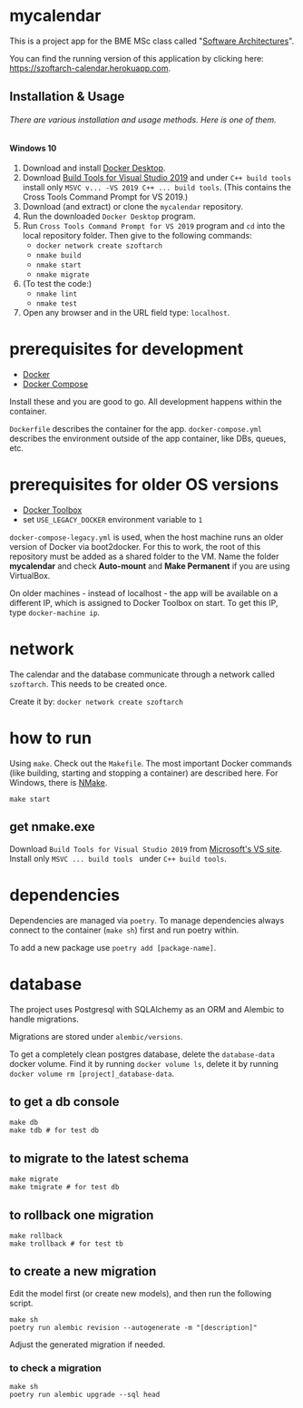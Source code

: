 # mycalendar
This is a project app for the BME MSc class called "[Software Architectures](https://www.aut.bme.hu/Course/VIAUMA06)".  
  
You can find the running version of this application by clicking here: https://szoftarch-calendar.herokuapp.com.

## Installation & Usage
###### There are various installation and usage methods. Here is one of them. 
#### Windows 10 
  1. Download and install [Docker Desktop](https://hub.docker.com/editions/community/docker-ce-desktop-windows/).
  2. Download [Build Tools for Visual Studio 2019](https://visualstudio.microsoft.com/downloads/#build-tools-for-visual-studio-2019) and under `C++ build tools` install only `MSVC v... -VS 2019 C++ ... build tools`. (This contains the Cross Tools Command Prompt for VS 2019.)
  3. Download (and extract) or clone the `mycalendar` repository.
  4. Run the downloaded `Docker Desktop` program. 
  5. Run `Cross Tools Command Prompt for VS 2019` program and `cd` into the local repository folder. Then give to the following commands:
     * `docker network create szoftarch`
     * `nmake build`
     * `nmake start`
     * `nmake migrate`
  6. (To test the code:)
     * `nmake lint`
     * `nmake test`
  7. Open any browser and in the URL field type: `localhost`.

# prerequisites for development
- [Docker](https://docs.docker.com/engine/install/)
- [Docker Compose](https://docs.docker.com/compose/install/)

Install these and you are good to go. All development happens within the container.

`Dockerfile` describes the container for the app. `docker-compose.yml` describes the environment outside of the app container, like DBs, queues, etc.

# prerequisites for older OS versions
- [Docker Toolbox](https://docs.docker.com/toolbox/)
- set `USE_LEGACY_DOCKER` environment variable to `1`

`docker-compose-legacy.yml` is used, when the host machine runs an older version of Docker via boot2docker. For this to work, the root of this repository must be added as a shared folder to the VM. Name the folder **mycalendar** and check **Auto-mount** and **Make Permanent** if you are using VirtualBox.

On older machines - instead of localhost - the app will be available on a different IP, which is assigned to Docker Toolbox on start. To get this IP, type `docker-machine ip`.

# network
The calendar and the database communicate through a network called `szoftarch`. This needs to be created once.

Create it by: `docker network create szoftarch`

# how to run
Using `make`. Check out the `Makefile`. The most important Docker commands (like building, starting and stopping a container) are described here. For Windows, there is [NMake](https://docs.microsoft.com/en-us/cpp/build/reference/nmake-reference?view=vs-2019).

```
make start
```

## get nmake.exe
Download `Build Tools for Visual Studio 2019` from [Microsoft's VS site](https://visualstudio.microsoft.com/downloads/#build-tools-for-visual-studio-2019). Install only `MSVC ... build tools ` under `C++ build tools`.

# dependencies
Dependencies are managed via `poetry`. To manage dependencies always connect to the container (`make sh`)  first and run poetry within.

To add a new package use `poetry add [package-name]`.

# database
The project uses Postgresql with SQLAlchemy as an ORM and Alembic to handle migrations.

Migrations are stored under `alembic/versions`.

To get a completely clean postgres database, delete the `database-data` docker volume. Find it by running `docker volume ls`, delete it by running `docker volume rm [project]_database-data`.

## to get a db console
```
make db
make tdb # for test db
```

## to migrate to the latest schema
```
make migrate
make tmigrate # for test db
```

## to rollback one migration
```
make rollback
make trollback # for test tb
```

## to create a new migration
Edit the model first (or create new models), and then run the following script.

```
make sh
poetry run alembic revision --autogenerate -m "[description]"
```

Adjust the generated migration if needed.

### to check a migration
```
make sh
poetry run alembic upgrade --sql head
```

